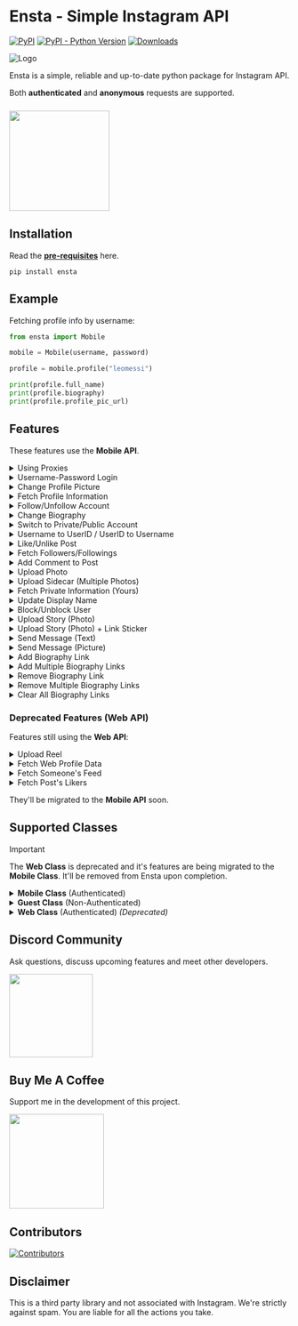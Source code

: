 # Ensta - Simple Instagram API
[![PyPI](https://img.shields.io/pypi/v/ensta)](https://pypi.org/project/ensta)
[![PyPI - Python Version](https://img.shields.io/pypi/pyversions/ensta)]()
[![Downloads](https://static.pepy.tech/badge/ensta)](https://pepy.tech/project/ensta)

![Logo](https://raw.githubusercontent.com/diezo/Ensta/master/assets/image.jpg)

Ensta is a simple, reliable and up-to-date python package for Instagram API.

Both **authenticated** and **anonymous** requests are supported.

[<img style="margin-top: 10px" src="https://raw.githubusercontent.com/diezo/Ensta/master/assets/coffee.svg" width="180"/>](https://buymeacoffee.com/sonii)
<!--
## <img src="https://raw.githubusercontent.com/diezo/Ensta/master/assets/colorful-instagram-icon-vintage-style-art-vector-illustration_836950-30.jpg" width="23"> Account Creator
Download an Instagram [**Account Creator**](https://sonii.gumroad.com/l/account-creator/EARLY20) written in Python.

- Auto-generates **DuckDuckGo Private Email Addresses**.
- Auto-fetches OTP from **ProtonMail Inbox**.
- Auto-updates Profile Picture to an **AI-Generated Human Face**.
- Sets a random **AI-Generated Biography** on account creation.

Creator should only be used for legitimate purposes. [**Discord**](https://discordapp.com/users/1183040947035062382)
-->

## Installation
Read the [**pre-requisites**](https://github.com/diezo/Ensta/wiki/Pre%E2%80%90requisites) here.

    pip install ensta

## Example
Fetching profile info by username:
```python
from ensta import Mobile

mobile = Mobile(username, password)

profile = mobile.profile("leomessi")

print(profile.full_name)
print(profile.biography)
print(profile.profile_pic_url)
```

## Features
These features use the **Mobile API**.

<details>

<summary>Using Proxies</summary><br>

When to use a proxy:
- You're being rate limited.
- Ensta is not working because your Home IP is flagged.
- You're deploying Ensta to the cloud. (Instagram blocks requests from IPs of cloud providers, so a proxy must be used)

```python
from ensta import Mobile

mobile = Mobile(
    username,
    password,
    proxy={
        "http": "socks5://username:password@host:port",
        "https": "socks5://username:password@host:port"
    }
)
```

Ensta uses the same proxy settings as the **requests** module.

</details>

<details>

<summary>Username-Password Login</summary><br>

Username is recommended to sign in. However, email can also be used.

```python
from ensta import Mobile

# Recommended
mobile = Mobile(username, password)

# This also works
mobile = Mobile(email, password)
```

</details>

<details>

<summary>Change Profile Picture</summary><br>

```python
from ensta import Mobile

mobile = Mobile(username, password)

mobile.change_profile_picture("image.jpg")
```

</details>

<details>

<summary>Fetch Profile Information</summary><br>

```python
from ensta import Mobile

mobile = Mobile(username, password)

profile = mobile.profile("leomessi")

print(profile.full_name)
print(profile.biography)
print(profile.follower_count)
```

</details>

<details>

<summary>Follow/Unfollow Account</summary><br>

```python
from ensta import Mobile

mobile = Mobile(username, password)

mobile.follow("leomessi")
mobile.unfollow("leomessi")
```

</details>

<details>

<summary>Change Biography</summary><br>

```python
from ensta import Mobile

mobile = Mobile(username, password)

mobile.change_biography("New bio here.")
```

</details>

<details>

<summary>Switch to Private/Public Account</summary><br>

```python
from ensta import Mobile

mobile = Mobile(username, password)

mobile.switch_to_private_account()
mobile.switch_to_public_account()
```

</details>

<details>

<summary>Username to UserID / UserID to Username</summary><br>

```python
from ensta import Mobile

mobile = Mobile(username, password)

mobile.username_to_userid("leomessi")
mobile.userid_to_username("12345678")
```

</details>

<details>

<summary>Like/Unlike Post</summary><br>

```python
from ensta import Mobile

mobile = Mobile(username, password)

mobile.like(media_id)
mobile.unlike(media_id)
```

</details>

<details>

<summary>Fetch Followers/Followings</summary><br>

```python
from ensta import Mobile

mobile = Mobile(username, password)

followers = mobile.followers("leomessi")
followings = mobile.followings("leomessi")

for user in followers.list:
    print(user.full_name)

for user in followings.list:
    print(user.full_name)

# Fetching next chunk
followers = mobile.followers(
    "leomessi",
    next_cursor=followers.next_cursor
)
```

</details>

<details>

<summary>Add Comment to Post</summary><br>

```python
from ensta import Mobile

mobile = Mobile(username, password)

mobile.comment("Hello", media_id)
```

</details>

<details>

<summary>Upload Photo</summary><br>

```python
from ensta import Mobile

mobile = Mobile(username, password)

mobile.upload_photo(
    upload_id=upload_id,
    caption="Hello"
)
```

</details>

<details>

<summary>Upload Sidecar (Multiple Photos)</summary><br>

```python
from ensta import Mobile
from ensta.structures import SidecarChild

mobile = Mobile(username, password)

mobile.upload_sidecar(
    children=[
        SidecarChild(uploda_id),
        SidecarChild(uploda_id),
        SidecarChild(uploda_id)
    ],
    caption="Hello"
)
```

</details>

<details>

<summary>Fetch Private Information (Yours)</summary><br>

```python
from ensta import Mobile

mobile = Mobile(username, password)

account = mobile.private_info()

print(account.email)
print(account.account_type)
print(account.phone_number)
```

</details>

<details>

<summary>Update Display Name</summary><br>

```python
from ensta import Mobile

mobile = Mobile(username, password)

mobile.update_display_name("Lionel Messi")
```

</details>

<details>

<summary>Block/Unblock User</summary><br>

```python
from ensta import Mobile

mobile = Mobile(username, password)

mobile.block(123456789)  # Use UserID
mobile.unblock(123456789)  # Use UserID
```

</details>

<details>

<summary>Upload Story (Photo)</summary>

```python
from ensta import Mobile

mobile = Mobile(username, password)

upload_id = mobile.get_upload_id("image.jpg")

mobile.upload_story(upload_id)
```

</details>

<details>

<summary>Upload Story (Photo) + Link Sticker</summary>

```python
from ensta import Mobile
from ensta.structures import StoryLink

mobile = Mobile(username, password)

upload_id = mobile.get_upload_id("image.jpg")

mobile.upload_story(upload_id, entities=[
    StoryLink(title="Google", url="https://google.com")
])
```

</details>

<details>

<summary>Send Message (Text)</summary>

```python
from ensta import Mobile

mobile = Mobile(username, password)  # Or use email
direct = mobile.direct()

direct.send_text("Hello", thread_id)
```

</details>

<details>

<summary>Send Message (Picture)</summary>

```python
from ensta import Mobile

mobile = Mobile(username, password)  # Or use email
direct = mobile.direct()

media_id = direct.fb_upload_image("image.jpg")

direct.send_photo(media_id, thread_id)
```

</details>

<details>

<summary>Add Biography Link</summary>

```python
from ensta import Mobile

mobile = Mobile(username, password)  # Or use email

link_id = mobile.add_bio_link(
    url="https://github.com/diezo",
    title="Diezo's GitHub"
)
```

</details>

<details>

<summary>Add Multiple Biography Links</summary>

```python
from ensta import Mobile
from ensta.structures import BioLink

mobile = Mobile(username, password)  # Or use email

link_ids = mobile.add_bio_links([
    BioLink(url="https://example.com", title="Link 1"),
    BioLink(url="https://example.com", title="Link 2"),
    BioLink(url="https://example.com", title="Link 3")
])
```

</details>

<details>

<summary>Remove Biography Link</summary>

```python
from ensta import Mobile

mobile = Mobile(username, password)  # Or use email

mobile.remove_bio_link(link_id)
```

</details>

<details>

<summary>Remove Multiple Biography Links</summary>

```python
from ensta import Mobile

mobile = Mobile(username, password)  # Or use email

mobile.remove_bio_links([
    link_id_1,
    link_id_2,
    link_id_3
])
```

</details>

<details>

<summary>Clear All Biography Links</summary>

```python
from ensta import Mobile

mobile = Mobile(username, password)  # Or use email

mobile.clear_bio_links()
```

</details>

### Deprecated Features (Web API)
Features still using the **Web API**:

<details>

<summary>Upload Reel</summary><br>

```python
from ensta import Web

host = Web(username, password)

video_id = host.upload_video_for_reel("Video.mp4", thumbnail="Thumbnail.jpg")

host.pub_reel(
    video_id,
    caption="Enjoying the winter! ⛄"
)
```

</details>

<details>

<summary>Fetch Web Profile Data</summary><br>

```python
from ensta import Web

host = Web(username, password)
profile = host.profile("leomessi")

print(profile.full_name)
print(profile.biography)
print(profile.follower_count)
```

</details>

<details>

<summary>Fetch Someone's Feed</summary><br>

```python
from ensta import Web

host = Web(username, password)
posts = host.posts("leomessi", 100)  # Want full list? Set count to '0'

for post in posts:
    print(post.caption_text)
    print(post.like_count)    
```

</details>

<details>

<summary>Fetch Post's Likers</summary><br>

```python
from ensta import Web

host = Web(username, password)

post_id = host.get_post_id("https://www.instagram.com/p/Czr2yLmroCQ/")
likers = host.likers(post_id)

for user in likers.users:
    print(user.username)
    print(user.profile_picture_url)
```

</details>

They'll be migrated to the **Mobile API** soon.

## Supported Classes

> [!IMPORTANT]
> The **Web Class** is deprecated and it's features are being migrated to the **Mobile Class**. It'll be removed from Ensta upon completion.

<details>

<br>

<summary><b>Mobile Class</b> (Authenticated)</summary>

Requires login, and has the most features.

```python
from ensta import Mobile

mobile = Mobile(username, password)
profile = mobile.profile("leomessi")

print(profile.full_name)
print(profile.biography)
print(profile.profile_pic_url)
```

</details>

<details>

<br>

<summary><b>Guest Class</b> (Non-Authenticated)</summary>

Doesn't require login, but has limited features.

```python
from ensta import Guest

guest = Guest()
profile = guest.profile("leomessi")

print(profile.biography)
```

</details>

<details>

<br>

<summary><b>Web Class</b> (Authenticated) <i>(Deprecated)</i></summary>

```python
from ensta import Web

host = Web(username, password)
profile = host.profile("leomessi")

print(profile.biography)
```

</details>

## Discord Community
Ask questions, discuss upcoming features and meet other developers.

[<img src="https://i.ibb.co/qdX7F1b/IMG-20240105-115646-modified-modified.png" width="150"/>](https://discord.com/invite/pU4knSwmQe)

## Buy Me A Coffee
Support me in the development of this project.

[<img src="https://raw.githubusercontent.com/diezo/Ensta/master/assets/coffee.svg" width="170"/>](https://buymeacoffee.com/sonii)

## Contributors
[![Contributors](https://contrib.rocks/image?anon=1&repo=diezo/ensta&)](https://github.com/diezo/ensta/graphs/contributors)

## Disclaimer
This is a third party library and not associated with Instagram. We're strictly against spam. You are liable for all the actions you take.
